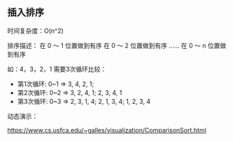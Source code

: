 ## 插入排序

时间复杂度：O(n^2)

排序描述：
在 0 ～ 1 位置做到有序
在 0 ～ 2 位置做到有序
......
在 0 ～ n 位置做到有序

如：4，3，2，1    需要3次循环比较：
* 第1次循环:  0~1  => 3, 4, 2, 1;
* 第2次循环:  0~2  => 3, 2, 4, 1; 2, 3, 4, 1
* 第3次循环:  0~3  => 2, 3, 1, 4; 2, 1, 3, 4; 1, 2, 3, 4

动态演示：

https://www.cs.usfca.edu/~galles/visualization/ComparisonSort.html
